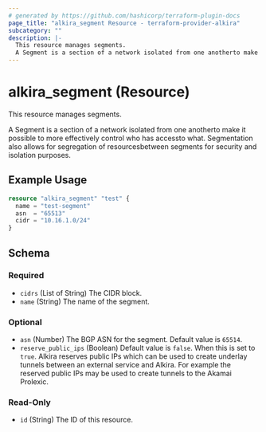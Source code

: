 ```yaml
---
# generated by https://github.com/hashicorp/terraform-plugin-docs
page_title: "alkira_segment Resource - terraform-provider-alkira"
subcategory: ""
description: |-
  This resource manages segments.
  A Segment is a section of a network isolated from one anotherto make it possible to more effectively control who has accessto what. Segmentation also allows for segregation of resourcesbetween segments for security and isolation purposes.
---
```


# alkira_segment (Resource)

This resource manages segments.

A Segment is a section of a network isolated from one anotherto make it possible to more effectively control who has accessto what. Segmentation also allows for segregation of resourcesbetween segments for security and isolation purposes.

## Example Usage

```terraform
resource "alkira_segment" "test" {
  name = "test-segment"
  asn  = "65513"
  cidr = "10.16.1.0/24"
}
```

<!-- schema generated by tfplugindocs -->
## Schema

### Required

- `cidrs` (List of String) The CIDR block.
- `name` (String) The name of the segment.

### Optional

- `asn` (Number) The BGP ASN for the segment. Default value is `65514`.
- `reserve_public_ips` (Boolean) Default value is `false`. When this is set to `true`. Alkira reserves public IPs which can be used to create underlay tunnels between an external service and Alkira. For example the reserved public IPs may be used to create tunnels to the Akamai Prolexic.

### Read-Only

- `id` (String) The ID of this resource.


